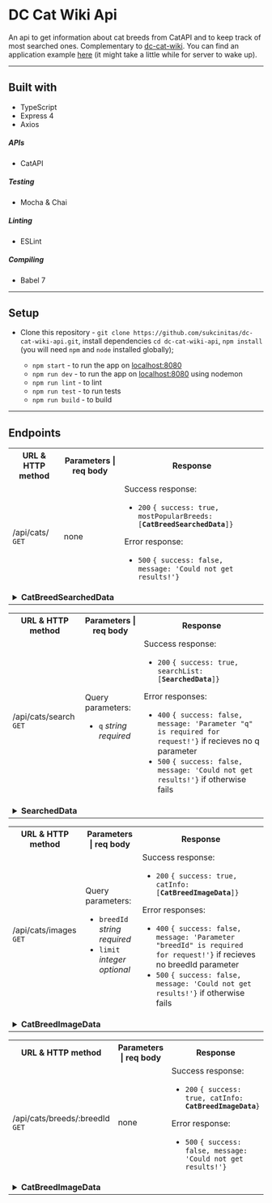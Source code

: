 # DC Cat Wiki Api

An api to get information about cat breeds from CatAPI and to keep track of most searched ones. Complementary to [dc-cat-wiki](https://github.com/sukcinitas/dc-cat-wiki). You can find an application example [here](https://cats-wiki.netlify.app/) (it might take a little while for server to wake up).

---

## Built with

- TypeScript
- Express 4
- Axios

##### APIs

- CatAPI

##### Testing

- Mocha & Chai

##### Linting

- ESLint

##### Compiling 

- Babel 7

---

## Setup

- Clone this repository - `git clone https://github.com/sukcinitas/dc-cat-wiki-api.git`, install dependencies `cd dc-cat-wiki-api`, `npm install` (you will need `npm` and `node` installed globally);

  - `npm start` - to run the app on [localhost:8080](http://localhost:8080/) 
  - `npm run dev` - to run the app on [localhost:8080](http://localhost:8080/) using nodemon
  - `npm run lint` - to lint
  - `npm run test` - to run tests
  - `npm run build` - to build

---

## Endpoints

<table>
  <tr>
    <th>URL & HTTP method</th>
    <th>Parameters | req body</th>
    <th>Response</th>
  </tr>
  <tr>
    <td>/api/cats/ <code>GET</code></td>
    <td>none</td>
    <td>
      Success response: <ul><li><code>200</code> <code>{ success: true, mostPopularBreeds: [<b>CatBreedSearchedData</b>]}</code></li></ul> Error response: <ul><li><code>500</code> <code>{ success: false, message: 'Could not get results!'}</code></li></ul>
    </td>
  </tr>
  <tr>
    <td colspan="3"><details>
      <summary><b>CatBreedSearchedData</b></summary>
      <pre>
      {
        weight: {
          imperial: <em>string</em>,
          metric: <em>string</em>,
        }
        id: <em>string</em>,
        name: <em>string</em>,
        cfa_url: <em>string</em>,
        vetstreet_url: <em>string</em>,
        vcahospitals_url: <em>string</em>,
        temperament: <em>string</em>,
        origin: <em>string</em>,
        country_codes: <em>string</em>,
        country_code: <em>string</em>,
        description: <em>string</em>,
        life_span: <em>string</em>,
        indoor: <em>number</em>,
        lap: <em>number</em>,
        alt_names: <em>string</em>,
        adaptability: <em>number</em>,
        affection_level: <em>number</em>,
        child_friendly: <em>number</em>,
        dog_friendly: <em>number</em>,
        energy_level: <em>number</em>,
        grooming: <em>number</em>,
        health_issues: <em>number</em>,
        intelligence: <em>number</em>,
        shedding_level: <em>number</em>,
        social_needs: <em>number</em>,
        stranger_friendly: <em>number</em>,
        vocalisation: <em>number</em>,
        experimental: <em>number</em>,
        hairless: <em>number</em>,
        natural: <em>number</em>,
        rare: <em>number</em>,
        rex: <em>number</em>,
        suppressed_tail: <em>number</em>,
        short_legs: <em>number</em>,
        wikipedia_url: <em>string</em>,
        hypoallergenic: <em>number</em>,
        reference_image_id: <em>string</em>,
        image: {
          id?: <em>string</em>,
          url: <em>string</em>,
          width?: <em>number</em>,
          height?: <em>number</em>,
        },
        searched: <em>number</em>
      }
      </pre>
    </details>
    </td>
  </tr>
</table>

<table>
  <tr>
    <th>URL & HTTP method</th>
    <th>Parameters | req body</th>
    <th>Response</th>
  </tr>
  <tr>
    <td>/api/cats/search <code>GET</code></td>
    <td>
      Query parameters:
      <ul>
        <li><code>q</code> <em>string required</em></li>
      </code>
    </td>
    <td>
      Success response: <ul><li><code>200</code> <code>{ success: true, searchList: [<b>SearchedData</b>]}</code></li></ul> Error responses: <ul><li><code>400</code> <code>{ success: false, message: 'Parameter "q" is required for request!'}</code> if recieves no q parameter</li><li><code>500</code> <code>{ success: false, message: 'Could not get results!'}</code> if otherwise fails</li></ul>
    </td>
  </tr>
  <tr>
    <td colspan="3">
      <details>
        <summary><b>SearchedData</b></summary>
        <pre>
        {
          id: <em>string</em>,
          name: <em>string</em>,
        }
        </pre>
      </details>
    </td>
  </tr>
</table>

<table>
  <tr>
    <th>URL & HTTP method</th>
    <th>Parameters | req body</th>
    <th>Response</th>
  </tr>
  <tr>
    <td>/api/cats/images <code>GET</code></td>
    <td>
      Query parameters:
      <ul><li><code>breedId</code>  <em>string required</em></li><li><code>limit</code>  <em>integer optional</em></li></ul>
    </td>
    <td>
      Success response: <ul><li><code>200</code> <code>{ success: true, catInfo: [<b>CatBreedImageData</b>]}</code></li></ul> Error responses: <ul><li><code>400</code> <code>{ success: false, message: 'Parameter "breedId" is required for request!'}</code> if recieves no breedId parameter</li><li><code>500</code> <code>{ success: false, message: 'Could not get results!'}</code> if otherwise fails</li></ul>
    </td>
  </tr>
  <tr>
    <td colspan="3">
      <details>
        <summary><b>CatBreedImageData</b></summary>
        <pre>
        {
          breeds: [
              weight: {
              imperial: <em>string</em>,
              metric: <em>string</em>,
            }
            id: <em>string</em>,
            name: <em>string</em>,
            cfa_url: <em>string</em>,
            vetstreet_url: <em>string</em>,
            vcahospitals_url: <em>string</em>,
            temperament: <em>string</em>,
            origin: <em>string</em>,
            country_codes: <em>string</em>,
            country_code: <em>string</em>,
            description: <em>string</em>,
            life_span: <em>string</em>,
            indoor: <em>number</em>,
            lap: <em>number</em>,
            alt_names: <em>string</em>,
            adaptability: <em>number</em>,
            affection_level: <em>number</em>,
            child_friendly: <em>number</em>,
            dog_friendly: <em>number</em>,
            energy_level: <em>number</em>,
            grooming: <em>number</em>,
            health_issues: <em>number</em>,
            intelligence: <em>number</em>,
            shedding_level: <em>number</em>,
            social_needs: <em>number</em>,
            stranger_friendly: <em>number</em>,
            vocalisation: <em>number</em>,
            experimental: <em>number</em>,
            hairless: <em>number</em>,
            natural: <em>number</em>,
            rare: <em>number</em>,
            rex: <em>number</em>,
            suppressed_tail: <em>number</em>,
            short_legs: <em>number</em>,
            wikipedia_url: <em>string</em>,
            hypoallergenic: <em>number</em>,
            reference_image_id: <em>string</em>,
          ],
          id: <em>string</em>,
          url: <em>string</em>,
          width: <em>number</em>,
          height: <em>number</em>
        }
        </pre>
      </details>
    </td>
  </tr>
</table>

<table>
  <tr>
    <th>URL & HTTP method</th>
    <th>Parameters | req body</th>
    <th>Response</th>
  </tr>
  <tr>
    <td>/api/cats/breeds/:breedId <code>GET</code></td>
    <td>none</td>
    <td>
      Success response: <ul><li><code>200</code> <code>{ success: true, catInfo: <b>CatBreedImageData</b>}</code></li></ul> Error response: <ul><li><code>500</code> <code>{ success: false, message: 'Could not get results!'}</code></li></ul>
    </td>
  </tr>
  <tr>
    <td colspan="3">
      <details>
        <summary><b>CatBreedImageData</b></summary>
        <pre>
        {
          breeds: [
              weight: {
              imperial: <em>string</em>,
              metric: <em>string</em>,
            }
            id: <em>string</em>,
            name: <em>string</em>,
            cfa_url: <em>string</em>,
            vetstreet_url: <em>string</em>,
            vcahospitals_url: <em>string</em>,
            temperament: <em>string</em>,
            origin: <em>string</em>,
            country_codes: <em>string</em>,
            country_code: <em>string</em>,
            description: <em>string</em>,
            life_span: <em>string</em>,
            indoor: <em>number</em>,
            lap: <em>number</em>,
            alt_names: <em>string</em>,
            adaptability: <em>number</em>,
            affection_level: <em>number</em>,
            child_friendly: <em>number</em>,
            dog_friendly: <em>number</em>,
            energy_level: <em>number</em>,
            grooming: <em>number</em>,
            health_issues: <em>number</em>,
            intelligence: <em>number</em>,
            shedding_level: <em>number</em>,
            social_needs: <em>number</em>,
            stranger_friendly: <em>number</em>,
            vocalisation: <em>number</em>,
            experimental: <em>number</em>,
            hairless: <em>number</em>,
            natural: <em>number</em>,
            rare: <em>number</em>,
            rex: <em>number</em>,
            suppressed_tail: <em>number</em>,  
            short_legs: <em>number</em>,
            wikipedia_url: <em>string</em>,
            hypoallergenic: <em>number</em>,
            reference_image_id: <em>string</em>,
          ],
          id: <em>string</em>,
          url: <em>string</em>,
          width: <em>number</em>,
          height: <em>number</em>
        }
        </pre>
      </details>
    </td>
  </tr>
</table>
